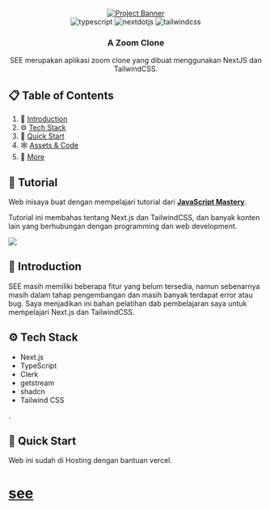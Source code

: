 <div align="center">
  <br />
    <a href="https://youtu.be/R8CIO1DZ2b8" target="_blank">
      <img src="https://github.com/adrianhajdin/zoom-clone/assets/67959015/f09a8421-67d3-45ce-b9bc-a791cdc2774b" alt="Project Banner">
    </a>
  
  <br />

  <div>
    <img src="https://img.shields.io/badge/-TypeScript-black?style=for-the-badge&logoColor=white&logo=typescript&color=3178C6" alt="typescript" />
    <img src="https://img.shields.io/badge/-Next_JS-black?style=for-the-badge&logoColor=white&logo=nextdotjs&color=000000" alt="nextdotjs" />
    <img src="https://img.shields.io/badge/-Tailwind_CSS-black?style=for-the-badge&logoColor=white&logo=tailwindcss&color=06B6D4" alt="tailwindcss" />
  </div>

  <h3 align="center">A Zoom Clone</h3>

   <div align="center">
     SEE merupakan aplikasi zoom clone yang dibuat menggunakan NextJS dan TailwindCSS.
    </div>
</div>

## 📋 <a name="table">Table of Contents</a>

1. 🤖 [Introduction](#introduction)
2. ⚙️ [Tech Stack](#tech-stack)
4. 🤸 [Quick Start](#quick-start)
5. 🕸️ [Assets & Code](#snippets)
6. 🚀 [More](#more)

## 🚨 Tutorial

Web inisaya buat dengan mempelajari tutorial dari <a href="https://www.youtube.com/@javascriptmastery/videos" target="_blank"><b>JavaScript Mastery</b></a>. 

Tutorial ini membahas tentang Next.js dan TailwindCSS, dan banyak konten lain yang berhubungan dengan programming dan web development.

<a href="https://youtu.be/R8CIO1DZ2b8" target="_blank"><img src="https://github.com/sujatagunale/EasyRead/assets/151519281/1736fca5-a031-4854-8c09-bc110e3bc16d" /></a>

## <a name="introduction">🤖 Introduction</a>

SEE masih memiliki beberapa fitur yang belum tersedia, namun sebenarnya masih dalam tahap pengembangan dan masih banyak terdapat error atau bug. Saya menjadikan ini bahan pelatihan dab pembelajaran saya untuk mempelajari Next.js dan TailwindCSS.


## <a name="tech-stack">⚙️ Tech Stack</a>

- Next.js
- TypeScript
- Clerk
- getstream
- shadcn
- Tailwind CSS

. 

## <a name="quick-start">🤸 Quick Start</a>

Web ini sudah di Hosting dengan bantuan vercel.
<a href="https://zoom-clone-gules-six.vercel.app" target="_blank">

# see
